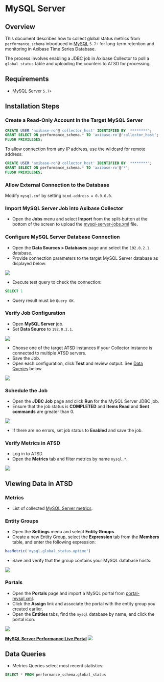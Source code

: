 # MySQL Server

## Overview

This document describes how to collect global status metrics from `performance_schema` introduced in [MySQL](https://www.mysql.com/) `5.7+` for long-term retention and monitoring in Axibase Time Series Database.

The process involves enabling a JDBC job in Axibase Collector to poll a `global_status` table and uploading the counters to ATSD for processing.

## Requirements

* MySQL Server `5.7+`

## Installation Steps

### Create a Read-Only Account in the Target MySQL Server

```sql
CREATE USER 'axibase-ro'@'collector_host' IDENTIFIED BY '********';
GRANT SELECT ON performance_schema.* TO 'axibase-ro'@'collector_host';
FLUSH PRIVILEGES;
```

To allow connection from any IP address, use the wildcard for remote address:

```sql
CREATE USER 'axibase-ro'@'collector_host' IDENTIFIED BY '********';
GRANT SELECT ON performance_schema.* TO 'axibase-ro'@'*';
FLUSH PRIVILEGES;
```

### Allow External Connection to the Database

Modify `mysql.cnf` by setting `bind-address = 0.0.0.0`.

### Import MySQL Server Job into Axibase Collector

* Open the **Jobs** menu and select **Import** from the split-button at the bottom of the screen to upload the [mysql-server-jobs.xml](./mysql-server-jobs.xml) file.

### Configure MySQL Server Database Connection

* Open the **Data Sources > Databases** page and select the `192.0.2.1` database.
* Provide connection parameters to the target MySQL Server database as displayed below:

![](./images/mysql-datasource.png)

* Execute test query to check the connection:

```SQL
SELECT 1
```

* Query result must be `Query OK`.

### Verify Job Configuration

* Open **MySQL Server** job.
* Set **Data Source** to `192.0.2.1`.

![](./images/mysql-jdbc-job.png)

* Choose one of the target ATSD instances if your Collector instance is connected to multiple ATSD servers.
* Save the Job.
* Open each configuration, click **Test** and review output. See [Data Queries](#data-queries) below.

![](./images/test_result.png)

### Schedule the Job

* Open the **JDBC Job** page and click **Run** for the MySQL Server JDBC job.
* Ensure that the job status is **COMPLETED** and **Items Read** and **Sent commands** are greater than 0.

![](./images/test_run.png)

* If there are no errors, set job status to **Enabled** and save the job.

### Verify Metrics in ATSD

* Log in to ATSD.
* Open the **Metrics** tab and filter metrics by name `mysql.*`.

![](./images/mysql-metrics.png)

## Viewing Data in ATSD

### Metrics

* List of collected [MySQL Server metrics](./metric-list.md).

### Entity Groups

* Open the **Settings** menu and select **Entity Groups**.
* Create a new Entity Group, select the **Expression** tab from the **Members** table, and enter the following expression:

```javascript
hasMetric('mysql.global_status.uptime')
```

* Save and verify that the group contains your MySQL database hosts:

![](./images/mysql-entity-group.png)

### Portals

* Open the **Portals** page and import a MySQL portal from [portal-mysql.xml](portal-mysql.xml).
* Click the **Assign** link and associate the portal with the entity group you created earlier.
* Open the **Entities** tabs, find the `mysql` database by name, and click the portal icon.

![](./images/mysql-portal-icon.png)

[**MySQL Server Performance Live Portal**](https://apps.axibase.com/chartlab/cf72dec3)
![](./images/mysql-portal.png)

## Data Queries

* Metrics Queries select most recent statistics:

```SQL
SELECT * FROM performance_schema.global_status
```
